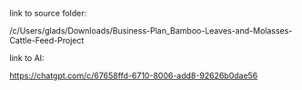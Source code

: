 link to source folder:

/c/Users/glads/Downloads/Business-Plan_Bamboo-Leaves-and-Molasses-Cattle-Feed-Project


link to AI:

https://chatgpt.com/c/67658ffd-6710-8006-add8-92626b0dae56
